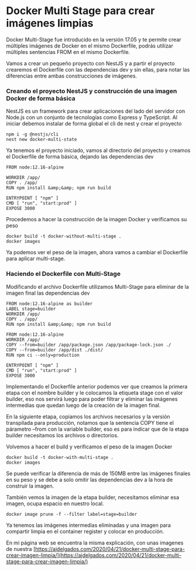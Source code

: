 # Docker Multi Stage para crear imágenes limpias

Docker Multi-Stage fue introducido en la versión 17.05 y te permite crear múltiples imágenes de Docker en el mismo Dockerfile, podrás utilizar múltiples sentencias FROM en el mismo Dockerfile.

Vamos a crear un pequeño proyecto con NestJS y a partir el proyecto crearemos el Dockerfile con las dependencias dev y sin ellas, para notar las diferencias entre ambas construcciones de imágenes.

### Creando el proyecto NestJS y construcción de una imagen Docker de forma básica

NestJS es un framework para crear aplicaciones del lado del servidor con Node.js con un conjunto de tecnologías como Express y TypeScript. Al iniciar debemos instalar de forma global el cli de nest y crear el proyecto

```
npm i -g @nestjs/cli
nest new docker-multi-state
```

Ya tenemos el proyecto iniciado, vamos al directorio del proyecto y creamos el Dockerfile de forma básica, dejando las dependencias dev

```
FROM node:12.16-alpine
 
WORKDIR /app/
COPY . /app/
RUN npm install &amp;&amp; npm run build
 
ENTRYPOINT [ "npm" ]
CMD [ "run", "start:prod" ]
EXPOSE 3000
```

Procedemos a hacer la construcción de la imagen Docker y verificamos su peso

```
docker build -t docker-without-multi-stage .
docker images
```

Ya podemos ver el peso de la imagen, ahora vamos a cambiar el Dockerfile para aplicar multi-stage.

### Haciendo el Dockerfile con Multi-Stage

Modificando el archivo Dockerfile utilizamos Multi-Stage para eliminar de la imagen final las dependencias dev

```
FROM node:12.16-alpine as builder
LABEL stage=builder
WORKDIR /app/
COPY . /app/
RUN npm install &amp;&amp; npm run build

FROM node:12.16-alpine
WORKDIR /app/
COPY --from=builder /app/package.json /app/package-lock.json ./
COPY --from=builder /app/dist ./dist/
RUN npm ci --only=production

ENTRYPOINT [ "npm" ]
CMD [ "run", "start:prod" ]
EXPOSE 3000
```

Implementando el Dockerfile anterior podemos ver que creamos la primera etapa con el nombre builder y le colocamos la etiqueta stage con el valor builder, eso nos servirá luego para poder filtrar y eliminar las imágenes intermedias que quedan luego de la creación de la imagen final.

En la siguiente etapa, copiamos los archivos necesarios y la versión transpilada para producción, notamos que la sentencia COPY tiene el párametro –from con la variable builder, eso es para indicar que de la etapa builder necesitamos los archivos o directorios.

Volvemos a hacer el build y verificamos el peso de la imagen Docker

```
docker build -t docker-with-multi-stage .
docker images
```

Se puede verificar la diferencia de más de 150MB entre las imágenes finales en su peso y se debe a solo omitir las dependencias dev a la hora de construir la imagen.

También vemos la imagen de la etapa builder, necesitamos eliminar esa imagen, ocupa espacio en nuestro local.

```
docker image prune -f --filter label=stage=builder
```

Ya tenemos las imágenes intermedias eliminadas y una imagen para compartir limpia en el container register y colocar en producción.

En mi página web se encuentra la misma explicación, con unas imagenes de nuestra [https://ajdelgados.com/2020/04/21/docker-multi-stage-para-crear-imagen-limpia/](https://ajdelgados.com/2020/04/21/docker-multi-stage-para-crear-imagen-limpia/)
